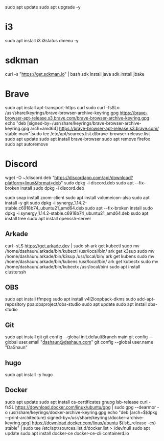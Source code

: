 sudo apt update
sudo apt upgrade -y

# i3
sudo apt install i3 i3status dmenu -y

# sdkman
curl -s "https://get.sdkman.io" | bash
sdk install java
sdk install jbake

# Brave
sudo apt install apt-transport-https curl
sudo curl -fsSLo /usr/share/keyrings/brave-browser-archive-keyring.gpg https://brave-browser-apt-release.s3.brave.com/brave-browser-archive-keyring.gpg
echo "deb [signed-by=/usr/share/keyrings/brave-browser-archive-keyring.gpg arch=amd64] https://brave-browser-apt-release.s3.brave.com/ stable main"|sudo tee /etc/apt/sources.list.d/brave-browser-release.list
sudo apt update
sudo apt install brave-browser
sudo apt remove firefox
sudo apt autoremove

# Discord
wget -O ~/discord.deb "https://discordapp.com/api/download?platform=linux&format=deb"
sudo dpkg -i discord.deb 
sudo apt --fix-broken install
sudo dpkg -i discord.deb 


sudo snap install zoom-client
sudo apt install volumeicon-alsa
sudo apt install -y git
sudo dpkg -i synergy_1.14.2-stable.c6918b74_ubuntu21_amd64.deb 
sudo apt --fix-broken  install
sudo dpkg -i synergy_1.14.2-stable.c6918b74_ubuntu21_amd64.deb 
sudo apt install tree
sudo apt install openssh-server

## Arkade
curl -sLS https://get.arkade.dev | sudo sh
ark get kubectl
sudo mv /home/dashaun/.arkade/bin/kubectl /usr/local/bin/
ark get k3sup
sudo mv /home/dashaun/.arkade/bin/k3sup /usr/local/bin/
ark get kubens
sudo mv /home/dashaun/.arkade/bin/kubens /usr/local/bin/
ark get kubectx
sudo mv /home/dashaun/.arkade/bin/kubectx /usr/local/bin/
sudo apt install clusterssh

## OBS
sudo apt install ffmpeg
sudo apt install v4l2loopback-dkms
sudo add-apt-repository ppa:obsproject/obs-studio
sudo apt update
sudo apt install obs-studio

## Git
sudo apt install git
git config --global init.defaultBranch main
git config --global user.email "dashaun@dashaun.com"
git config --global user.name "DaShaun"

## hugo
sudo apt install -y hugo


## Docker
sudo apt update
sudo apt install ca-certificates gnupg lsb-release
curl -fsSL https://download.docker.com/linux/ubuntu/gpg | sudo gpg --dearmor -o /usr/share/keyrings/docker-archive-keyring.gpg
echo "deb [arch=$(dpkg --print-architecture) signed-by=/usr/share/keyrings/docker-archive-keyring.gpg] https://download.docker.com/linux/ubuntu $(lsb_release -cs) stable" | sudo tee /etc/apt/sources.list.d/docker.list > /dev/null
sudo apt update
sudo apt install docker-ce docker-ce-cli containerd.io
